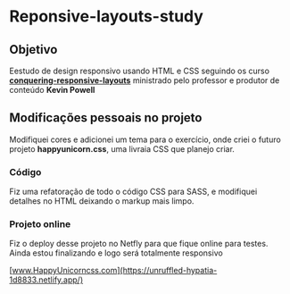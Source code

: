 # Reponsive-layouts-study
## Objetivo
Eestudo de design responsivo usando HTML e CSS seguindo os curso [**conquering-responsive-layouts**](https://courses.kevinpowell.co/courses/conquering-responsive-layouts/233002-introduction/1007804-intro-why-the-course-is-formatted-in-this-way)
ministrado pelo professor e produtor de conteúdo **Kevin Powell**

## Modificações pessoais no projeto

Modifiquei cores e adicionei um tema para o exercício, onde criei o futuro projeto **happyunicorn.css**, uma livraia CSS que planejo criar.

### Código

Fiz uma refatoração de todo o código CSS para SASS, e modifiquei detalhes no HTML deixando o markup mais limpo.

### Projeto online

Fiz o deploy desse projeto no Netfly para que fique online para testes. Ainda estou finalizando e logo será totalmente responsivo

[www.HappyUnicorncss.com](https://unruffled-hypatia-1d8833.netlify.app/)
